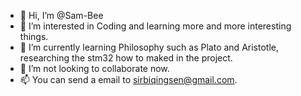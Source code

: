 - 👋 Hi, I’m @Sam-Bee
- 👀 I’m interested in Coding and learning more and more interesting things.
- 🌱 I’m currently learning Philosophy such as Plato and Aristotle, researching the stm32 how to maked in the project.
- 💞️ I’m not looking to collaborate now.
- 📫 You can send a email to sirbiqingsen@gmail.com.

<!---
Sam-Bee/Sam-Bee is a ✨ special ✨ repository because its `README.md` (this file) appears on your GitHub profile.
You can click the Preview link to take a look at your changes.
--->
